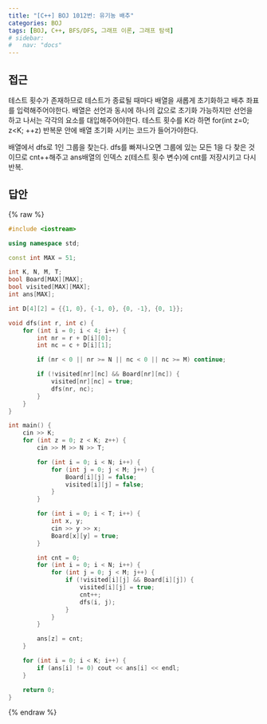 ```yaml
---
title: "[C++] BOJ 1012번: 유기농 배추"
categories: BOJ
tags: [BOJ, C++, BFS/DFS, 그래프 이론, 그래프 탐색]
# sidebar:
#   nav: "docs"
---
```


## 접근

테스트 횟수가 존재하므로 테스트가 종료될 때마다 배열을 새롭게 초기화하고 배추 좌표를 입력해주어야한다. 배열은 선언과 동시에 하나의 값으로 초기화 가능하지만 선언을 하고 나서는 각각의 요소를 대입해주어야한다. 테스트 횟수를 K라 하면 for(int z=0; z<K; ++z) 반복문 안에 배열 초기화 시키는 코드가 들어가야한다.

배열에서 dfs로 1인 그룹을 찾는다. dfs를 빠져나오면 그룹에 있는 모든 1을 다 찾은 것이므로 cnt++해주고 ans배열의 인덱스 z(테스트 횟수 변수)에 cnt를 저장시키고 다시 반복.

## 답안
{% raw %}

```cpp
#include <iostream>

using namespace std;

const int MAX = 51;

int K, N, M, T;
bool Board[MAX][MAX];
bool visited[MAX][MAX];
int ans[MAX];

int D[4][2] = {{1, 0}, {-1, 0}, {0, -1}, {0, 1}};

void dfs(int r, int c) {
    for (int i = 0; i < 4; i++) {
        int nr = r + D[i][0];
        int nc = c + D[i][1];

        if (nr < 0 || nr >= N || nc < 0 || nc >= M) continue;

        if (!visited[nr][nc] && Board[nr][nc]) {
            visited[nr][nc] = true;
            dfs(nr, nc);
        }
    }
}

int main() {
    cin >> K;
    for (int z = 0; z < K; z++) {
        cin >> M >> N >> T;

        for (int i = 0; i < N; i++) {
            for (int j = 0; j < M; j++) {
                Board[i][j] = false;
                visited[i][j] = false;
            }
        }

        for (int i = 0; i < T; i++) {
            int x, y;
            cin >> y >> x;
            Board[x][y] = true;
        }

        int cnt = 0;
        for (int i = 0; i < N; i++) {
            for (int j = 0; j < M; j++) {
                if (!visited[i][j] && Board[i][j]) {
                    visited[i][j] = true;
                    cnt++;
                    dfs(i, j);
                }
            }
        }

        ans[z] = cnt;
    }

    for (int i = 0; i < K; i++) {
        if (ans[i] != 0) cout << ans[i] << endl;
    }

    return 0;
}
```
{% endraw %}